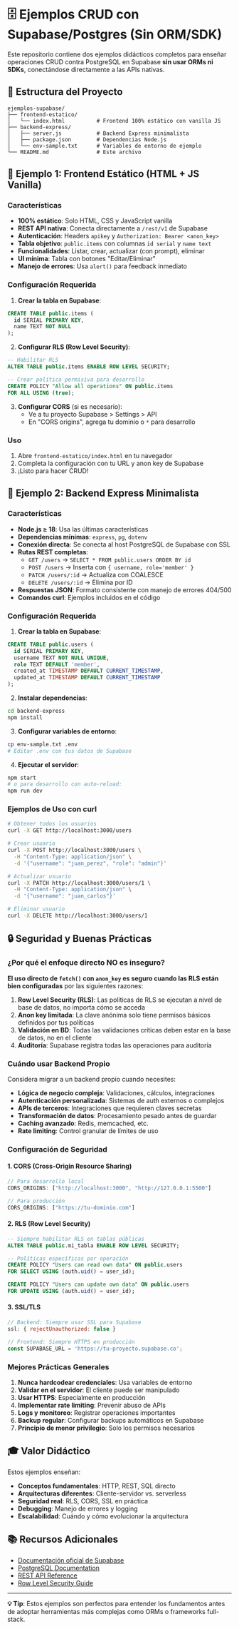 # 🗄️ Ejemplos CRUD con Supabase/Postgres (Sin ORM/SDK)

Este repositorio contiene dos ejemplos didácticos completos para enseñar operaciones CRUD contra PostgreSQL en Supabase **sin usar ORMs ni SDKs**, conectándose directamente a las APIs nativas.

## 📁 Estructura del Proyecto

```
ejemplos-supabase/
├── frontend-estatico/
│   └── index.html          # Frontend 100% estático con vanilla JS
├── backend-express/
│   ├── server.js           # Backend Express minimalista
│   ├── package.json        # Dependencias Node.js
│   └── env-sample.txt      # Variables de entorno de ejemplo
└── README.md               # Este archivo
```

## 🎯 Ejemplo 1: Frontend Estático (HTML + JS Vanilla)

### Características
- **100% estático**: Solo HTML, CSS y JavaScript vanilla
- **REST API nativa**: Conecta directamente a `/rest/v1` de Supabase
- **Autenticación**: Headers `apikey` y `Authorization: Bearer <anon_key>`
- **Tabla objetivo**: `public.items` con columnas `id serial` y `name text`
- **Funcionalidades**: Listar, crear, actualizar (con prompt), eliminar
- **UI mínima**: Tabla con botones "Editar/Eliminar"
- **Manejo de errores**: Usa `alert()` para feedback inmediato

### Configuración Requerida

1. **Crear la tabla en Supabase**:
```sql
CREATE TABLE public.items (
  id SERIAL PRIMARY KEY,
  name TEXT NOT NULL
);
```

2. **Configurar RLS (Row Level Security)**:
```sql
-- Habilitar RLS
ALTER TABLE public.items ENABLE ROW LEVEL SECURITY;

-- Crear política permisiva para desarrollo
CREATE POLICY "Allow all operations" ON public.items 
FOR ALL USING (true);
```

3. **Configurar CORS** (si es necesario):
   - Ve a tu proyecto Supabase > Settings > API
   - En "CORS origins", agrega tu dominio o `*` para desarrollo

### Uso
1. Abre `frontend-estatico/index.html` en tu navegador
2. Completa la configuración con tu URL y anon key de Supabase
3. ¡Listo para hacer CRUD!

## 🚀 Ejemplo 2: Backend Express Minimalista

### Características
- **Node.js ≥ 18**: Usa las últimas características
- **Dependencias mínimas**: `express`, `pg`, `dotenv`
- **Conexión directa**: Se conecta al host PostgreSQL de Supabase con SSL
- **Rutas REST completas**:
  - `GET /users` → `SELECT * FROM public.users ORDER BY id`
  - `POST /users` → Inserta con `{ username, role='member' }`
  - `PATCH /users/:id` → Actualiza con COALESCE
  - `DELETE /users/:id` → Elimina por ID
- **Respuestas JSON**: Formato consistente con manejo de errores 404/500
- **Comandos curl**: Ejemplos incluidos en el código

### Configuración Requerida

1. **Crear la tabla en Supabase**:
```sql
CREATE TABLE public.users (
  id SERIAL PRIMARY KEY,
  username TEXT NOT NULL UNIQUE,
  role TEXT DEFAULT 'member',
  created_at TIMESTAMP DEFAULT CURRENT_TIMESTAMP,
  updated_at TIMESTAMP DEFAULT CURRENT_TIMESTAMP
);
```

2. **Instalar dependencias**:
```bash
cd backend-express
npm install
```

3. **Configurar variables de entorno**:
```bash
cp env-sample.txt .env
# Editar .env con tus datos de Supabase
```

4. **Ejecutar el servidor**:
```bash
npm start
# o para desarrollo con auto-reload:
npm run dev
```

### Ejemplos de Uso con curl

```bash
# Obtener todos los usuarios
curl -X GET http://localhost:3000/users

# Crear usuario
curl -X POST http://localhost:3000/users \
  -H "Content-Type: application/json" \
  -d '{"username": "juan_perez", "role": "admin"}'

# Actualizar usuario
curl -X PATCH http://localhost:3000/users/1 \
  -H "Content-Type: application/json" \
  -d '{"username": "juan_carlos"}'

# Eliminar usuario
curl -X DELETE http://localhost:3000/users/1
```

## 🔒 Seguridad y Buenas Prácticas

### ¿Por qué el enfoque directo NO es inseguro?

**El uso directo de `fetch()` con `anon_key` es seguro cuando las RLS están bien configuradas** por las siguientes razones:

1. **Row Level Security (RLS)**: Las políticas de RLS se ejecutan a nivel de base de datos, no importa cómo se acceda
2. **Anon key limitada**: La clave anónima solo tiene permisos básicos definidos por tus políticas
3. **Validación en BD**: Todas las validaciones críticas deben estar en la base de datos, no en el cliente
4. **Auditoría**: Supabase registra todas las operaciones para auditoría

### Cuándo usar Backend Propio

Considera migrar a un backend propio cuando necesites:

- **Lógica de negocio compleja**: Validaciones, cálculos, integraciones
- **Autenticación personalizada**: Sistemas de auth externos o complejos
- **APIs de terceros**: Integraciones que requieren claves secretas
- **Transformación de datos**: Procesamiento pesado antes de guardar
- **Caching avanzado**: Redis, memcached, etc.
- **Rate limiting**: Control granular de límites de uso

### Configuración de Seguridad

#### 1. CORS (Cross-Origin Resource Sharing)
```javascript
// Para desarrollo local
CORS_ORIGINS: ["http://localhost:3000", "http://127.0.0.1:5500"]

// Para producción
CORS_ORIGINS: ["https://tu-dominio.com"]
```

#### 2. RLS (Row Level Security)
```sql
-- Siempre habilitar RLS en tablas públicas
ALTER TABLE public.mi_tabla ENABLE ROW LEVEL SECURITY;

-- Políticas específicas por operación
CREATE POLICY "Users can read own data" ON public.users 
FOR SELECT USING (auth.uid() = user_id);

CREATE POLICY "Users can update own data" ON public.users 
FOR UPDATE USING (auth.uid() = user_id);
```

#### 3. SSL/TLS
```javascript
// Backend: Siempre usar SSL para Supabase
ssl: { rejectUnauthorized: false }

// Frontend: Siempre HTTPS en producción
const SUPABASE_URL = 'https://tu-proyecto.supabase.co';
```

### Mejores Prácticas Generales

1. **Nunca hardcodear credenciales**: Usa variables de entorno
2. **Validar en el servidor**: El cliente puede ser manipulado
3. **Usar HTTPS**: Especialmente en producción
4. **Implementar rate limiting**: Prevenir abuso de APIs
5. **Logs y monitoreo**: Registrar operaciones importantes
6. **Backup regular**: Configurar backups automáticos en Supabase
7. **Principio de menor privilegio**: Solo los permisos necesarios

## 🎓 Valor Didáctico

Estos ejemplos enseñan:

- **Conceptos fundamentales**: HTTP, REST, SQL directo
- **Arquitecturas diferentes**: Cliente-servidor vs. serverless
- **Seguridad real**: RLS, CORS, SSL en práctica
- **Debugging**: Manejo de errores y logging
- **Escalabilidad**: Cuándo y cómo evolucionar la arquitectura

## 📚 Recursos Adicionales

- [Documentación oficial de Supabase](https://supabase.com/docs)
- [PostgreSQL Documentation](https://www.postgresql.org/docs/)
- [REST API Reference](https://supabase.com/docs/guides/api)
- [Row Level Security Guide](https://supabase.com/docs/guides/auth/row-level-security)

---

**💡 Tip**: Estos ejemplos son perfectos para entender los fundamentos antes de adoptar herramientas más complejas como ORMs o frameworks full-stack.
